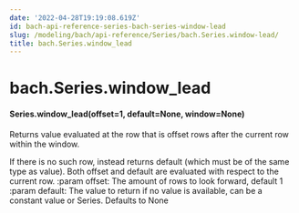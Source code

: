 ```yaml
---
date: '2022-04-28T19:19:08.619Z'
id: bach-api-reference-series-bach-series-window-lead
slug: /modeling/bach/api-reference/Series/bach.Series.window-lead/
title: bach.Series.window_lead
---
```


# bach.Series.window_lead


#### Series.window_lead(offset=1, default=None, window=None)
Returns value evaluated at the row that is offset rows after the current row within the window.

If there is no such row, instead returns default (which must be of the same type as value).
Both offset and default are evaluated with respect to the current row.
:param offset: The amount of rows to look forward, default 1
:param default: The value to return if no value is available, can be a constant value or Series.
Defaults to None

<!-- !! processed by numpydoc !! -->
